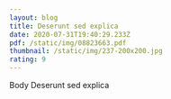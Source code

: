 ```yaml
---
layout: blog
title: Deserunt sed explica
date: 2020-07-31T19:40:29.233Z
pdf: /static/img/08823663.pdf
thumbnail: /static/img/237-200x200.jpg
rating: 9
---
```

Body Deserunt sed explica
